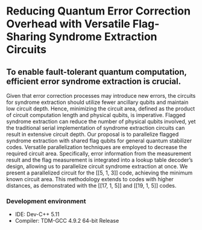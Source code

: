 # Reducing Quantum Error Correction Overhead with Versatile Flag-Sharing Syndrome Extraction Circuits

## To enable fault-tolerant quantum computation, efficient error syndrome extraction is crucial.
Given that error correction processes may introduce new errors, the circuits for syndrome extraction
should utilize fewer ancillary qubits and maintain low circuit depth. Hence, minimizing the circuit
area, defined as the product of circuit computation length and physical qubits, is imperative. Flagged
syndrome extraction can reduce the number of physical qubits involved, yet the traditional serial
implementation of syndrome extraction circuits can result in extensive circuit depth. Our proposal
is to parallelize flagged syndrome extraction with shared flag qubits for general quantum stabilizer
codes. Versatile parallelization techniques are employed to decrease the required circuit area.
Specifically, error information from the measurement result and the flag measurement is integrated
into a lookup table decoder’s design, allowing us to parallelize circuit syndrome extraction at once.
We present a parallelized circuit for the [[5, 1, 3]] code, achieving the minimum known circuit area.
This methodology extends to codes with higher distances, as demonstrated with the [[17, 1, 5]] and
[[19, 1, 5]] codes.

### Development environment
 - IDE: Dev-C++ 5.11
 - Compiler: TDM-GCC 4.9.2 64-bit Release 
